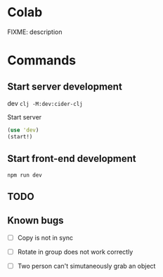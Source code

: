 # Colab

FIXME: description

# Commands

## Start server development
dev `clj -M:dev:cider-clj`

Start server
```clojure
(use 'dev)
(start!)
```

## Start front-end development
`npm run dev`


## TODO




## Known bugs
- [ ] Copy is not in sync
- [ ] Rotate in group does not work correctly
- [ ] Two person can't simutaneously grab an object



























